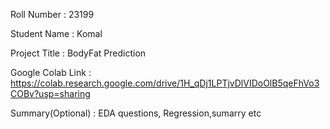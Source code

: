Roll Number       :   23199

Student Name      :   Komal

Project Title     :   BodyFat Prediction

Google Colab Link :   https://colab.research.google.com/drive/1H_qDj1LPTjvDlVIDoOlB5qeFhVo3COBv?usp=sharing

Summary(Optional) :   EDA questions, Regression,sumarry etc
